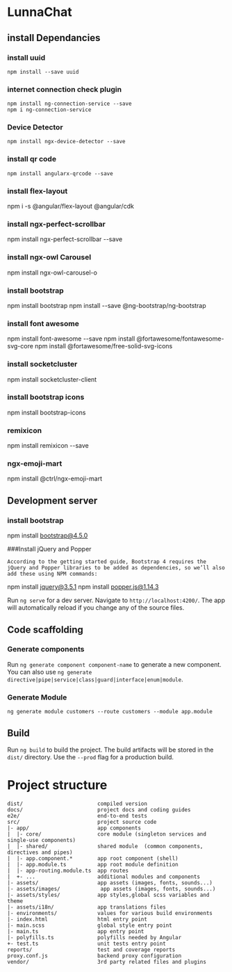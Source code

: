 # LunnaChat




## install Dependancies
### install uuid
	npm install --save uuid
### internet connection check plugin
	npm install ng-connection-service --save
	npm i ng-connection-service
### Device Detector
	npm install ngx-device-detector --save

### install qr code
	npm install angularx-qrcode --save
### install flex-layout
npm i -s @angular/flex-layout @angular/cdk
### install ngx-perfect-scrollbar
 npm install ngx-perfect-scrollbar --save
### install ngx-owl Carousel 
npm install ngx-owl-carousel-o
### install bootstrap
npm install bootstrap
npm install --save @ng-bootstrap/ng-bootstrap
### install font awesome
npm install font-awesome --save
npm install @fortawesome/fontawesome-svg-core
 npm install @fortawesome/free-solid-svg-icons
### install socketcluster
npm install socketcluster-client
### install bootstrap icons
npm install bootstrap-icons
### remixicon
npm install remixicon --save
### ngx-emoji-mart
npm install @ctrl/ngx-emoji-mart
## Development server

### install bootstrap
npm install bootstrap@4.5.0

###Install jQuery and Popper
```
According to the getting started guide, Bootstrap 4 requires the jQuery and Popper libraries to be added as dependencies, so we’ll also add these using NPM commands:
```
npm install jquery@3.5.1
npm install popper.js@1.14.3




Run `ng serve` for a dev server. Navigate to `http://localhost:4200/`. The app will automatically reload if you change any of the source files.

## Code scaffolding

### Generate components
Run `ng generate component component-name` to generate a new component. You can also use `ng generate directive|pipe|service|class|guard|interface|enum|module`.

### Generate Module
    ng generate module customers --route customers --module app.module


## Build

Run `ng build` to build the project. The build artifacts will be stored in the `dist/` directory. Use the `--prod` flag for a production build.

# Project structure

```
dist/                        compiled version
docs/                        project docs and coding guides
e2e/                         end-to-end tests
src/                         project source code
|- app/                      app components
|  |- core/                  core module (singleton services and single-use components)
|  |- shared/                shared module  (common components, directives and pipes)
|  |- app.component.*        app root component (shell)
|  |- app.module.ts          app root module definition
|  |- app-routing.module.ts  app routes
|  +- ...                    additional modules and components
|- assets/                   app assets (images, fonts, sounds...)
|- assets/images/             app assets (images, fonts, sounds...)
|- assets/styles/            app styles,global scss variables and theme
|- assets/i18n/              app translations files
|- environments/             values for various build environments
|- index.html                html entry point
|- main.scss                 global style entry point
|- main.ts                   app entry point
|- polyfills.ts              polyfills needed by Angular
+- test.ts                   unit tests entry point
reports/                     test and coverage reports
proxy.conf.js                backend proxy configuration
vendor/                      3rd party related files and plugins
```

